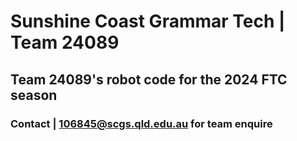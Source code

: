 # Sunshine Coast Grammar Tech | Team 24089
## Team 24089's robot code for the 2024 FTC season
### Contact | 106845@scgs.qld.edu.au for team enquire 
